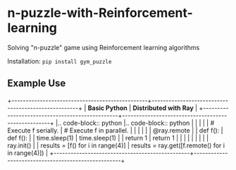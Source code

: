 # n-puzzle-with-Reinforcement-learning
Solving "n-puzzle" game using Reinforcement learning algorithms

Installation: ``pip install gym_puzzle``

Example Use
-----------

+------------------------------------------------+----------------------------------------------------+
| **Basic Python**                               | **Distributed with Ray**                           |
+------------------------------------------------+----------------------------------------------------+
|.. code-block:: python                          |.. code-block:: python                              |
|                                                |                                                    |
|  # Execute f serially.                         |  # Execute f in parallel.                          |
|                                                |                                                    |
|                                                |  @ray.remote                                       |
|  def f():                                      |  def f():                                          |
|      time.sleep(1)                             |      time.sleep(1)                                 |
|      return 1                                  |      return 1                                      |
|                                                |                                                    |
|                                                |                                                    |
|                                                |  ray.init()                                        |
|  results = [f() for i in range(4)]             |  results = ray.get([f.remote() for i in range(4)]) |
+------------------------------------------------+----------------------------------------------------+
